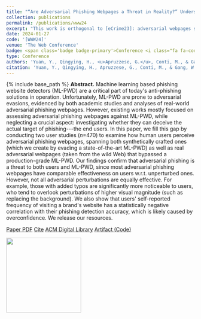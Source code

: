 ```yaml
---
title: "“Are Adversarial Phishing Webpages a Threat in Reality?” Understanding the Users’ Perception of Adversarial Webpages"
collection: publications
permalink: /publications/www24
excerpt: "This work is orthogonal to [eCrime23]: adversarial webpages should be compared to non-adversarial ones!"
date: 2024-01-27
code: '[WWW24]'
venue: 'The Web Conference'
badge: <span class='badge badge-primary'>Conference <i class="fa fa-code"></i></span>
type: Conference
authors: 'Yuan, Y., Qingying, H., <u>Apruzzese, G.</u>, Conti, M., & Gang, W.'
citation: 'Yuan, Y., Qingying, H., Apruzzese, G., Conti, M., & Gang, W. (2024, May). "“Are Adversarial Phishing Webpages a Threat in Reality?” Understanding the Users’ Perception of Adversarial Webpages." In <i>ACM The Web Conference (TheWebConf)</i>.'
---
```

{% include base_path %}
<b>Abstract.</b> Machine learning based phishing website detectors (ML-PWD) are a critical part of today's anti-phishing solutions in operation. Unfortunately, ML-PWD are prone to adversarial evasions, evidenced by both academic studies and analyses of real-world adversarial phishing webpages. However, existing works mostly focused on assessing adversarial phishing webpages against ML-PWD, while neglecting a crucial aspect: investigating whether they can deceive the actual target of phishing---the end users. In this paper, we fill this gap by conducting two user studies (_n_=470) to examine how human users perceive adversarial phishing webpages, spanning both synthetically crafted ones (which we create by evading a state-of-the-art ML-PWD) as well as real adversarial webpages (taken from the wild Web) that bypassed a production-grade ML-PWD. Our findings confirm that adversarial phishing is a threat to both users and ML-PWD, since most adversarial phishing webpages have comparable effectiveness on users w.r.t. unperturbed ones. However, not all adversarial perturbations are equally effective. For example, those with added typos are significantly more noticeable to users, who tend to overlook perturbations of higher visual magnitude (such as replacing the background). We also show that users' self-reported frequency of visiting a brand's website has a statistically negative correlation with their phishing detection accuracy, which is likely caused by overconfidence. We release our resources.


<a class="btn btn-outline-primary my-1 mr-1 btn-sm" href="{{ base_path }}/files/papers/www24/www24.pdf" target="_blank" rel="noopener">Paper PDF</a> 
<a class="btn btn-outline-primary my-1 mr-1 btn-sm" href="{{ base_path }}/files/papers/www24/www24_cite.html" target="_blank" rel="noopener">Cite</a>
<a class="btn btn-outline-primary my-1 mr-1 btn-sm" href="https://doi.org/10.1145/3589334.3645502" target="_blank" rel="noopener">ACM Digital Library</a> 
<a class="btn btn-outline-primary my-1 mr-1 btn-sm" href="https://github.com/hihey54/www24_threatAdvPhish" target="_blank" rel="noopener">Artifact (Code)</a>



<a href="https://www2024.thewebconf.org/accepted/research-tracks/" target="_blank"><img width="200" src="https://www.acm.org/binaries/content/gallery/acm/publications/large-replication-badges/artifacts_available.jpg"></a>